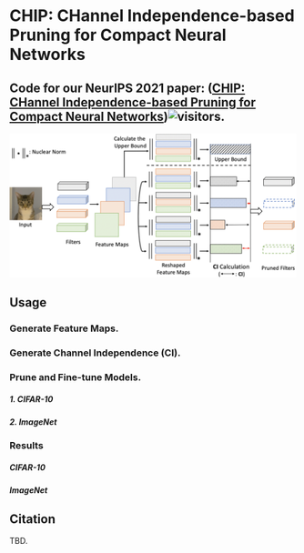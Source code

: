 # CHIP: CHannel Independence-based Pruning for Compact Neural Networks

## Code for our NeurIPS 2021 paper: ([CHIP: CHannel Independence-based Pruning for Compact Neural Networks](https://arxiv.org/abs/2110.13981))![visitors](https://visitor-badge.glitch.me/badge?page_id=yangsui.chip&left_color=green&right_color=red).

<p align="center">
<img src="fig/algorithm.PNG" width="800">
</p>

## Usage

### Generate Feature Maps.

### Generate Channel Independence (CI).

### Prune and Fine-tune Models.

##### 1. CIFAR-10

##### 2. ImageNet

### Results

##### CIFAR-10

##### ImageNet


## Citation

TBD.